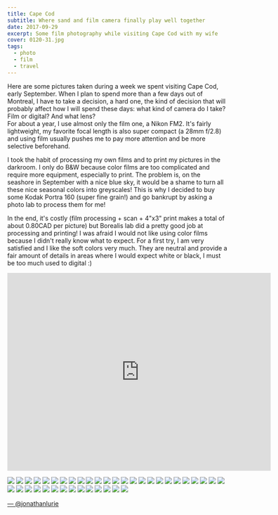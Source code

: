 ```yaml
---
title: Cape Cod
subtitle: Where sand and film camera finally play well together
date: 2017-09-29
excerpt: Some film photography while visiting Cape Cod with my wife
cover: 0120-31.jpg
tags:
  - photo
  - film
  - travel
---
```


Here are some pictures taken during a week we spent visiting Cape Cod, early September. When I plan to spend more than a few days out of Montreal, I have to take a decision, a hard one, the kind of decision that will probably affect how I will spend these days: what kind of camera do I take? Film or digital? And what lens?  
For about a year, I use almost only the film one, a Nikon FM2. It's fairly lightweight, my favorite focal length is also super compact (a 28mm f/2.8) and using film usually pushes me to pay more attention and be more selective beforehand.  

I took the habit of processing my own films and to print my pictures in the darkroom. I only do B&W because color films are too complicated and require more equipment, especially to print. The problem is, on the seashore in September with a nice blue sky, it would be a shame to turn all these nice seasonal colors into greyscales! This is why I decided to buy some Kodak Portra 160 (super fine grain!) and go bankrupt by asking a photo lab to process them for me!   

In the end, it's costly (film processing + scan + 4"x3" print makes a total of about 0.80CAD per picture) but Borealis lab did a pretty good job at processing and printing! I was afraid I would not like using color films because I didn't really know what to expect. For a first try, I am very satisfied and I like the soft colors very much. They are neutral and provide a fair amount of details in areas where I would expect white or black, I must be too much used to digital :)

<iframe src="https://www.google.com/maps/embed?pb=!1m18!1m12!1m3!1d761456.5190993273!2d-70.86854045038693!3d41.79729113340096!2m3!1f0!2f0!3f0!3m2!1i1024!2i768!4f13.1!3m3!1m2!1s0x89fb15440149e94d%3A0x1f9c0efa001cb20b!2sCape%20Cod!5e0!3m2!1sen!2sfr!4v1612704499420!5m2!1sen!2sfr" width="600" height="450" frameborder="0" style="border:0;" allowfullscreen="" aria-hidden="false" tabindex="0"></iframe>  

![](000007-2.jpg)
![](000007.jpg)
![](000008-2.jpg)
![](000010.jpg)
![](000011.jpg)
![](000012.jpg)
![](000013-2.jpg)
![](000014.jpg)
![](000015.jpg)
![](000018.jpg)
![](000021-2.jpg)
![](000022.jpg)
![](000025.jpg)
![](000027.jpg)
![](000029.jpg)
![](000030.jpg)
![](000031.jpg)
![](000034.jpg)
![](000035.jpg)
![](000036-2.jpg)
![](000037.jpg)
![](000039-2.jpg)
![](000039.jpg)
![](000041-2.jpg)
![](000042.jpg)
![](0120-02.jpg)
![](0120-04.jpg)
![](0120-05.jpg)
![](0120-06.jpg)
![](0120-07.jpg)
![](0120-11.jpg)
![](0120-14.jpg)
![](0120-21.jpg)
![](0120-23.jpg)
![](0120-25.jpg)
![](0120-26.jpg)
![](0120-28.jpg)
![](0120-29.jpg)
![](0120-31.jpg)

[— @jonathanlurie](https://twitter.com/jonathanlurie)